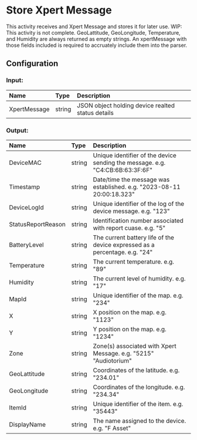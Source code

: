 # Store Xpert Message

This activity receives and Xpert Message and stores it for later use.
WIP: This activity is not complete. GeoLattitude, GeoLongitude, Temperature, and Humidity are always returned as empty strings.
An xpertMessage with those fields included is required to accruately include them into the parser.

## Configuration

### Input:

| Name         | Type   | Description                                       |
| :----------- | :----- | :------------------------------------------------ |
| XpertMessage | string | JSON object holding device realted status details |

### Output:

| Name               | Type   | Description                                                                   |
| :----------------- | :----- | :---------------------------------------------------------------------------- |
| DeviceMAC          | string | Unique identifier of the device sending the message. e.g. "C4:CB:6B:63:3F:6F" |
| Timestamp          | string | Date/time the message was established. e.g. "2023-08-11 20:00:18.323"         |
| DeviceLogId        | string | Unique identifier of the log of the device message. e.g. "123"                |
| StatusReportReason | string | Identification number associated with report cuase. e.g. "5"                  |
| BatteryLevel       | string | The current battery life of the device expressed as a percentage. e.g. "24"   |
| Temperature        | string | The current temperature. e.g. "89"                                            |
| Humidity           | string | The current level of humidity. e.g. "17"                                      |
| MapId              | string | Unique identifier of the map. e.g. "234"                                      |
| X                  | string | X position on the map. e.g. "1123"                                            |
| Y                  | string | Y position on the map. e.g. "1234"                                            |
| Zone               | string | Zone(s) associated with Xpert Message. e.g. "5215" "Audiotorium"              |
| GeoLattitude       | string | Coordinates of the latitude. e.g. "234.01"                                    |
| GeoLongitude       | string | Coordinates of the longitude. e.g. "234.34"                                   |
| ItemId             | string | Unique identifier of the item. e.g. "35443"                                   |
| DisplayName        | string | The name assigned to the device. e.g. "F Asset"                               |
